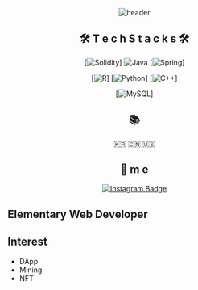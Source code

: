 <div align=center>

![header](https://capsule-render.vercel.app/api?type=soft&color=auto&height=150&section=header&text=onehowon&fontSize=70&animation=twinkling)

<div align=center>
 
## 🛠 T e c h S t a c k s 🛠
 
[![Solidity](https://img.shields.io/badge/Solidity-363636?style=flat-square&logo=Solidity&logoColor=white)]
![Java](https://img.shields.io/badge/Java-007396?style=flat&logo=OpenJDK&logoColor=white")
[![Spring](https://img.shields.io/badge/Spring-6DB33F?style=flat-square&logo=Spring&logoColor=white)]
<br>
 
[![R](https://img.shields.io/badge/R-75AADB?style=flat-square&logo=R&logoColor=white)]
[![Python](https://img.shields.io/badge/Python-3776AB?style=flat-square&logo=Python&logoColor=white)]
[![C++](https://img.shields.io/badge/C++-00599C?style=flat-square&logo=c%2B%2B&style=flat&logoColor=white)]
<br>

[![MySQL](https://img.shields.io/badge/MySQL-4479A1?style=flat-square&logo=MySQL&style=flat&logoColor=white)]

## 📚

<p align="center"> 🇰🇷 🇨🇳 🇺🇸 </p>

## 💫 m e
 
[![Instagram Badge](https://img.shields.io/badge/instagram-FC60A8?style=flat-square&logo=instagram&logoColor=white&link=https://www.instagram.com/one_ho_won/?hl=ko)](https://www.instagram.com/one_ho_won/?hl=ko)
 
<div align=left>

## Elementary Web Developer

## Interest
* DApp
* Mining
* NFT



